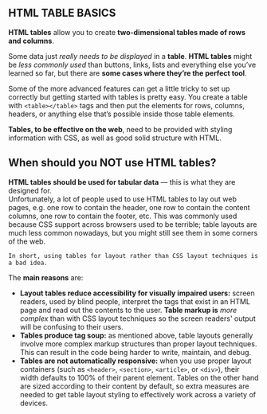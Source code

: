 ## HTML TABLE BASICS

**HTML tables** allow you to create **two-dimensional tables made of rows and columns**. 

Some data just *really needs to be displayed* in a **table**. **HTML tables** might be *less commonly used* than buttons, links, lists and everything else you’ve learned so far, but there are **some cases where they’re the perfect tool**.

Some of the more advanced features can get a little tricky to set up correctly but getting started with tables is pretty easy. You create a table with `<table></table>` tags and then put the elements for rows, columns, headers, or anything else that’s possible inside those table elements.

**Tables, to be effective on the web**, need to be provided with styling information with CSS, as well as good solid structure with HTML.

## When should you NOT use HTML tables?

**HTML tables should be used for tabular data** — this is what they are designed for.<br> Unfortunately, a lot of people used to use HTML tables to lay out web pages, e.g. one row to contain the header, one row to contain the content columns, one row to contain the footer, etc. This was commonly used because CSS support across browsers used to be terrible; table layouts are much less common nowadays, but you might still see them in some corners of the web.

    In short, using tables for layout rather than CSS layout techniques is a bad idea.

The **main reasons** are:

- **Layout tables reduce accessibility for visually impaired users:** screen readers, used by blind people, interpret the tags that exist in an HTML page and read out the contents to the user. **Table markup is** *more complex* than with CSS layout techniques so the screen readers' output will be confusing to their users.
- **Tables produce tag soup:** as mentioned above, table layouts generally involve more complex markup structures than proper layout techniques. This can result in the code being harder to write, maintain, and debug.
- **Tables are not automatically responsive:** when you use proper layout containers (such as `<header>`, `<section>`, `<article>`, or `<div>`), their width defaults to 100% of their parent element. Tables on the other hand are sized according to their content by default, so extra measures are needed to get table layout styling to effectively work across a variety of devices.